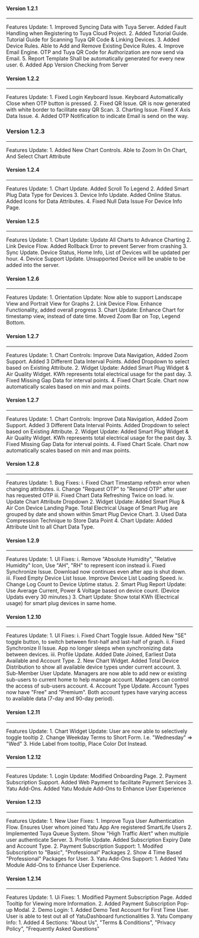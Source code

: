
#### Version 1.2.1
---------------------
<en-US>
    Features Update:
    1. Improved Syncing Data with Tuya Server. Added Fault Handling when Registering to Tuya Cloud Project.
    2. Added Tutorial Guide. Tutorial Guide for Scanning Tuya QR Code & Linking Devices.
    3. Added Device Rules. Able to Add and Remove Existing Device Rules.
    4. Improve Email Engine. OTP and Tuya QR Code for Authorization are now send via Email.
    5. Report Template Shall be automatically generated for every new user.
    6. Added App Version Checking from Server
</en-US>

#### Version 1.2.2
---------------------
<en-US>
    Features Update:
    1. Fixed Login Keyboard Issue. Keyboard Automatically Close when OTP button is pressed.
    2. Fixed QR Issue. QR is now generated with white border to facilitate easy QR Scan.
    3. Charting Issue. Fixed X Axis Data Issue.
    4. Added OTP Notification to indicate Email is send on the way.
</en-US>

### Version 1.2.3
---------------------
<en-US>
    Features Update:
    1. Added New Chart Controls. Able to Zoom In On Chart, And Select Chart Attribute
</en-US>

#### Version 1.2.4
---------------------
<en-US>
    Features Update:
    1. Chart Update. Added Scroll To Legend
    2. Added Smart Plug Data Type for Devices
    3. Device Info Update. Added Online Status. Added Icons for Data Attributes.
    4. Fixed Null Data Issue For Device Info Page.
</en-US>

#### Version 1.2.5
---------------------
<en-US>
    Features Update:
    1. Chart Update: Update All Charts to Advance Charting
    2. Link Device Flow. Added Rollback Error to prevent Server from crashing
    3. Sync Update. Device Status, Home Info, List of Devices will be updated per hour.
    4. Device Support Update. Unsupported Device will be unable to be added into the server.
</en-US>

#### Version 1.2.6
---------------------
<en-US>
    Features Update:
    1. Orientation Update: Now able to support Landscape View and Portrait View for Graphs
    2. Link Device Flow. Enhance Functionality, added overall progress
    3. Chart Update: Enhance Chart for timestamp view, instead of date time. Moved Zoom Bar on Top, Legend Bottom.
</en-US>

#### Version 1.2.7
---------------------
<en-US>
    Features Update:
    1. Chart Controls: Improve Data Navigation, Added Zoom Support. Added 3 Different Data Interval Points. Added Dropdown to select based on Existing Attribute.
    2. Widget Update: Added Smart Plug Widget & Air Quality Widget. KWh represents total electrical usage for the past day.
    3. Fixed Missing Gap Data for interval points.
    4. Fixed Chart Scale. Chart now automatically scales based on min and max points.
</en-US>

#### Version 1.2.7
---------------------
<en-US>
    Features Update:
    1. Chart Controls: Improve Data Navigation, Added Zoom Support. Added 3 Different Data Interval Points. Added Dropdown to select based on Existing Attribute.
    2. Widget Update: Added Smart Plug Widget & Air Quality Widget. KWh represents total electrical usage for the past day.
    3. Fixed Missing Gap Data for interval points.
    4. Fixed Chart Scale. Chart now automatically scales based on min and max points.
</en-US>

#### Version 1.2.8
---------------------
<en-US>
    Features Update:
    1. Bug Fixes: 
        i. Fixed Chart Timestamp refresh error when changing attributes.
        ii. Change "Request OTP" to "Resend OTP" after user has requested OTP
        iii. Fixed Chart Data Refreshing Twice on load.
        iv. Update Chart Attribute Dropdown
    2. Widget Update: Added Smart Plug & Air Con Device Landing Page. Total Electrical Usage of Smart Plug are grouped by date and shown within Smart Plug Device Chart.
    3. Used Data Compression Technique to Store Data Point
    4. Chart Update: Added Attribute Unit to all Chart Data Type.
</en-US>

#### Version 1.2.9
---------------------
<en-US>
    Features Update:
    1. UI Fixes: 
        i. Remove "Absolute Humidity", "Relative Humidity" Icon, Use "AH", "RH" to represent icon instead
        ii. Fixed Synchronize Issue. Download now continues even after app is shut down.
        iii. Fixed Empty Device List Issue. Improve Device List Loading Speed.
        iv. Change Log Count to Device Uptime status.
    2. Smart Plug Report Update: Use Average Current, Power & Voltage based on device count. (Device Updats every 30 minutes.)
    3. Chart Update: Show total KWh (Electrical usage) for smart plug devices in same home.
</en-US>

#### Version 1.2.10
---------------------
<en-US>
    Features Update:
    1. UI Fixes: 
        i. Fixed Chart Toggle Issue. Added New "SE" toggle button, to switch between first-half and last-half of graph.
        ii. Fixed Synchronize II Issue. App no longer sleeps when synchronizing data between devices.
        iii. Profile Update. Added Date Joined, Earliest Data Available and Account Type.
    2. New Chart Widget. Added Total Device Distribution to show all available device types under current account.
    3. Sub-Member User Update. Managers are now able to add new or existing sub-users to current home to help manage account. Managers can control the access of sub-users account.
    4. Account Type Update. Account Types now have "Free" and "Premium". Both account types have varying access to available data (7-day and 90-day period).
</en-US>

#### Version 1.2.11
------------------------
<en-US>
    Features Update:
    1. Chart Widget Update: User are now able to selectively toggle tooltip 
    2. Change Weekday Terms to Short Form. I.e. "Wednesday" => "Wed"
    3. Hide Label from tooltip, Place Color Dot Instead.
</en-US>

#### Version 1.2.12
------------------------
<en-US>
    Features Update:
    1. Login Update: Modified Onboarding Page.
    2. Payment Subscription Support. Added Web Payment to facilitate Payment Services
    3. Yatu Add-Ons. Added Yatu Module Add-Ons to Enhance User Experience
</en-US>

#### Version 1.2.13
------------------------
<en-US>
    Features Update:
    1. New User Fixes:
       1. Improve Tuya User Authentication Flow. Ensures User whom joined Yatu App Are registered SmartLife Users
       2. Implemented Tuya Queue System. Show "High Traffic Alert" when multiple user authenticate Server.
       3. Profile Update. Added Subscription Expiry Date and Account Type.
    2. Payment Subscription Support:
       1. Modifed Subscription to "Basic", "Professional" Packages
       2. Show 4 Time Based "Professional" Packages for User.
    3. Yatu Add-Ons Support:
       1. Added Yatu Module Add-Ons to Enhance User Experience.
</en-US>

#### Version 1.2.14
------------------------
<en-US>
    Features Update:
    1. Ui Fixes:
       1. Modified Payment Subscription Page. Added Tooltip for Viewing more Information.
       2. Added Payment Subscription Pop-up Modal.
    2. Demo Login:
       1. Added Demo Test Account for First Time User. User is able to test out all of YatuDashboard functionalities
    3. Yatu Company Info:
       1. Added 4 Sections: "About Us", "Terms & Conditions", "Privacy Policy", "Frequently Asked Questions"
</en-US>